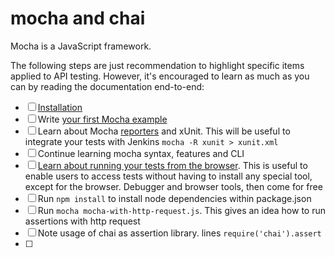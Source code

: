 # mocha and chai
Mocha is a JavaScript framework. 

The following steps are just recommendation to highlight specific items applied to API testing. However, it's encouraged to learn as much as you can by reading the documentation end-to-end:

- [ ] [Installation](http://visionmedia.github.io/mocha/#installation)
- [ ] Write [your first Mocha example](http://visionmedia.github.io/mocha/#getting-started)
- [ ] Learn about Mocha [reporters](http://visionmedia.github.io/mocha/#usage) and xUnit. This will be useful to integrate your tests with Jenkins ```mocha -R xunit > xunit.xml```
- [ ] Continue learning mocha syntax, features and CLI
- [ ] [Learn about running your tests from the browser](http://visionmedia.github.io/mocha/#browser-support). This is useful to enable users to access tests without having to install any special tool, except for the browser. Debugger and browser tools, then come for free
- [ ] Run ```npm install``` to install node dependencies within package.json
- [ ] Run ```mocha mocha-with-http-request.js```. This gives an idea how to run assertions with http request
- [ ] Note usage of chai as assertion library. lines ```require('chai').assert```
- [ ] 